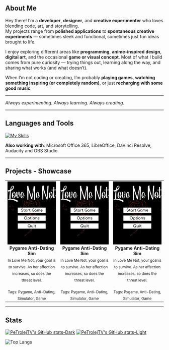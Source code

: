## About Me  

Hey there! I’m a **developer**, **designer**, and **creative experimenter** who loves blending code, art, and storytelling.  
My projects range from **polished applications** to **spontaneous creative experiments** — sometimes sleek and functional, sometimes just fun ideas brought to life.  

I enjoy exploring different areas like **programming**, **anime-inspired design**, **digital art**, and the occasional **game or visual concept**.
Most of what I build comes from pure curiosity — trying things out, learning along the way, and sharing what works (and what doesn’t).

When I’m not coding or creating, I’m probably **playing games**, **watching something inspiring (or completely random)**, or just **recharging with some good music**.

---

*Always experimenting. Always learning. Always creating.*

---

## Languages and Tools

[![My Skills](https://skillicons.dev/icons?i=unity,blender,ps,pr,ai,vscode,html,css,vue,nodejs,py,java,mysql,androidstudio,robloxstudio)](https://skillicons.dev)

**Also working with**: Microsoft Office 365, LibreOffice, DaVinci Resolve, Audacity and OBS Studio.

---

## Projects - Showcase

<table>
  <tr>
    <td align="center" width="33%">
      <a href="https://github.com/PeTrolejTV/Love-Me-Not">
        <img src="https://github.com/PeTrolejTV/Love-Me-Not/blob/main/LoveMeNot/gallery/design_concept.png"
             alt="Pygame Anti-Dating Sim"
             style="width:100%; height:200px; object-fit:cover;"/>
      </a>
      <br/>
      <b>Pygame Anti-Dating Sim</b><br/>
      <sub>In Love Me Not, your goal is to survive. As her affection increases, so does the threat level.</sub><br/>
      <br/>
      <sub>Tags: Pygame, Anti-Dating, Simulator, Game</sub>
    </td>
    <td align="center" width="33%">
      <a href="https://github.com/PeTrolejTV/Love-Me-Not">
        <img src="https://github.com/PeTrolejTV/Love-Me-Not/blob/main/LoveMeNot/gallery/design_concept.png"
             alt="Pygame Anti-Dating Sim"
             style="width:100%; height:200px; object-fit:cover;"/>
      </a>
      <br/>
      <b>Pygame Anti-Dating Sim</b><br/>
      <sub>In Love Me Not, your goal is to survive. As her affection increases, so does the threat level.</sub><br/>
      <br/>
      <sub>Tags: Pygame, Anti-Dating, Simulator, Game</sub>
    </td>
    <td align="center" width="33%">
      <a href="https://github.com/PeTrolejTV/Love-Me-Not">
        <img src="https://github.com/PeTrolejTV/Love-Me-Not/blob/main/LoveMeNot/gallery/design_concept.png"
             alt="Pygame Anti-Dating Sim"
             style="width:100%; height:200px; object-fit:cover;"/>
      </a>
      <br/>
      <b>Pygame Anti-Dating Sim</b><br/>
      <sub>In Love Me Not, your goal is to survive. As her affection increases, so does the threat level.</sub><br/>
      <br/>
      <sub>Tags: Pygame, Anti-Dating, Simulator, Game</sub>
    </td>
  </tr>
</table>

---

## Stats

[![PeTrolejTV's GitHub stats-Dark](https://github-readme-stats.vercel.app/api?username=petrolejtv&include_all_commits=true&show_icons=true&theme=dark#gh-dark-mode-only)](https://github.com/petrolejtv/github-readme-stats#gh-dark-mode-only)
[![PeTrolejTV's GitHub stats-Light](https://github-readme-stats.vercel.app/api?username=petrolejtv&include_all_commits=true&&show_icons=true&theme=default#gh-light-mode-only)](https://github.com/petrolejtv/github-readme-stats#gh-light-mode-only)

![Top Langs](https://github-readme-stats.vercel.app/api/top-langs/?username=petrolejtv&layout=compact)
